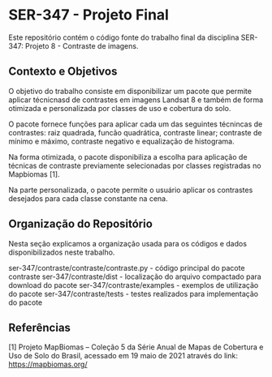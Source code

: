 # SER-347 - Projeto Final

Este repositório contém o código fonte do trabalho
final da disciplina SER-347: Projeto 8 - Contraste de imagens.

## Contexto e Objetivos

O objetivo do trabalho consiste em disponibilizar um pacote que permite aplicar técnicnasd de contrastes em imagens Landsat 8 e também de forma otimizada e personalizada por classes de uso e cobertura do solo. 

O pacote fornece funções para aplicar cada um das seguintes técnincas de contrastes: raiz quadrada, funcão quadrática, contraste linear; contraste de mínimo e máximo, contraste negativo e equalização de histograma.

Na forma otimizada, o pacote disponibiliza a escolha para aplicação de técnicas de contraste previamente selecionadas por classes registradas no Mapbiomas [1].

Na parte personalizada, o pacote permite o usuário aplicar os contrastes desejados para cada classe constante na cena.

## Organização do Repositório

Nesta seção explicamos a organização usada para os códigos e dados disponibilizados neste trabalho.

ser-347/contraste/contraste/contraste.py - código principal do pacote contraste
ser-347/contraste/dist - localização do arquivo compactado para download do pacote
ser-347/contraste/examples - exemplos de utilização do pacote
ser-347/contraste/tests - testes realizados para implementação do pacote


## Referências

[1] Projeto MapBiomas – Coleção 5 da Série Anual de Mapas de Cobertura e Uso de Solo do Brasil, acessado em 19 maio de 2021 através do link: https://mapbiomas.org/
